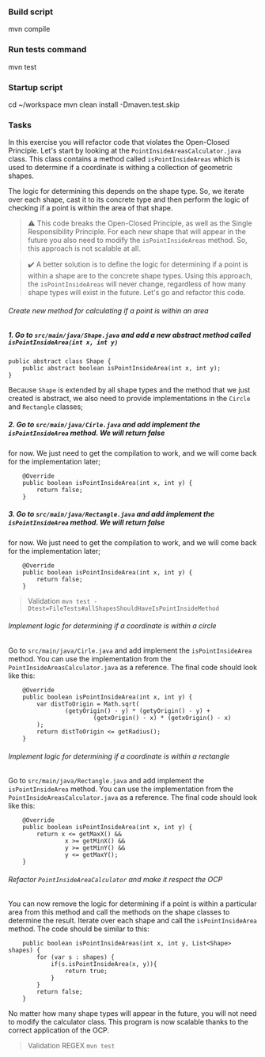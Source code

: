 ### Build script

mvn compile

### Run tests command

mvn test

### Startup script

cd ~/workspace
mvn clean install -Dmaven.test.skip

### Tasks

In this exercise you will refactor code that violates the Open-Closed Principle. Let's start by looking at the 
```PointInsideAreasCalculator.java``` class. This class contains a method called ```isPointInsideAreas``` which is
used to determine if a coordinate is withing a collection of geometric shapes.

The logic for determining this depends on the shape type. So, we iterate over each shape, cast it to its concrete type
and then perform the logic of checking if a point is within the area of that shape. 

> ⚠️ This code breaks the Open-Closed Principle, as well as the Single Responsibility Principle. For each new shape
> that will appear in the future you also need to modify the ```isPointInsideAreas``` method. So, this approach is not
> scalable at all.

> ✔️ A better solution is to define the logic for determining if a point is within a shape are to the concrete shape 
> types. Using this approach, the ```isPointInsideAreas``` will never change, regardless of how many shape types will
> exist in the future. Let's go and refactor this code.

###### Create new method for calculating if a point is within an area

##### 1. Go to ```src/main/java/Shape.java``` and add a new abstract method called ```isPointInsideArea(int x, int y)```

```
public abstract class Shape {
    public abstract boolean isPointInsideArea(int x, int y);
}
```

Because ```Shape``` is extended by all shape types and the method that we just created is abstract, we also need to provide implementations
in the ```Circle``` and ```Rectangle``` classes;

##### 2. Go to ```src/main/java/Cirle.java``` and add implement the ```isPointInsideArea``` method. We will return false
for now. We just need to get the compilation to work, and we will come back for the implementation later;

```
    @Override
    public boolean isPointInsideArea(int x, int y) {
        return false;
    }
```

##### 3. Go to ```src/main/java/Rectangle.java``` and add implement the ```isPointInsideArea``` method. We will return false
for now. We just need to get the compilation to work, and we will come back for the implementation later;

```
    @Override
    public boolean isPointInsideArea(int x, int y) {
        return false;
    }
```

> Validation ```mvn test -Dtest=FileTests#allShapesShouldHaveIsPointInsideMethod```

###### Implement logic for determining if a coordinate is within a circle

Go to ```src/main/java/Cirle.java``` and add implement the ```isPointInsideArea``` method. You can use the implementation
from the ```PointInsideAreasCalculator.java``` as a reference. The final code should look like this:

```
    @Override
    public boolean isPointInsideArea(int x, int y) {
        var distToOrigin = Math.sqrt(
                (getyOrigin() - y) * (getyOrigin() - y) +
                        (getxOrigin() - x) * (getxOrigin() - x)
        );
        return distToOrigin <= getRadius();
    }
```

###### Implement logic for determining if a coordinate is within a rectangle

Go to ```src/main/java/Rectangle.java``` and add implement the ```isPointInsideArea``` method. You can use the implementation
from the ```PointInsideAreasCalculator.java``` as a reference. The final code should look like this:

```
    @Override
    public boolean isPointInsideArea(int x, int y) {
        return x <= getMaxX() &&
                x >= getMinX() &&
                y >= getMinY() &&
                y <= getMaxY();
    }
```

###### Refactor ```PointInsideAreaCalculator``` and make it respect the OCP

You can now remove the logic for determining if a point is within a particular area from this method and call
the methods on the shape classes to determine the result. Iterate over each shape and call the ```isPointInsideArea```
method. The code should be similar to this:

```
    public boolean isPointInsideAreas(int x, int y, List<Shape> shapes) {
        for (var s : shapes) {
            if(s.isPointInsideArea(x, y)){
                return true;
            }
        }
        return false;
    }
```

No matter how many shape types will appear in the future, you will not need to modify the calculator class. This program
is now scalable thanks to the correct application of the OCP.

> Validation REGEX ```mvn test```